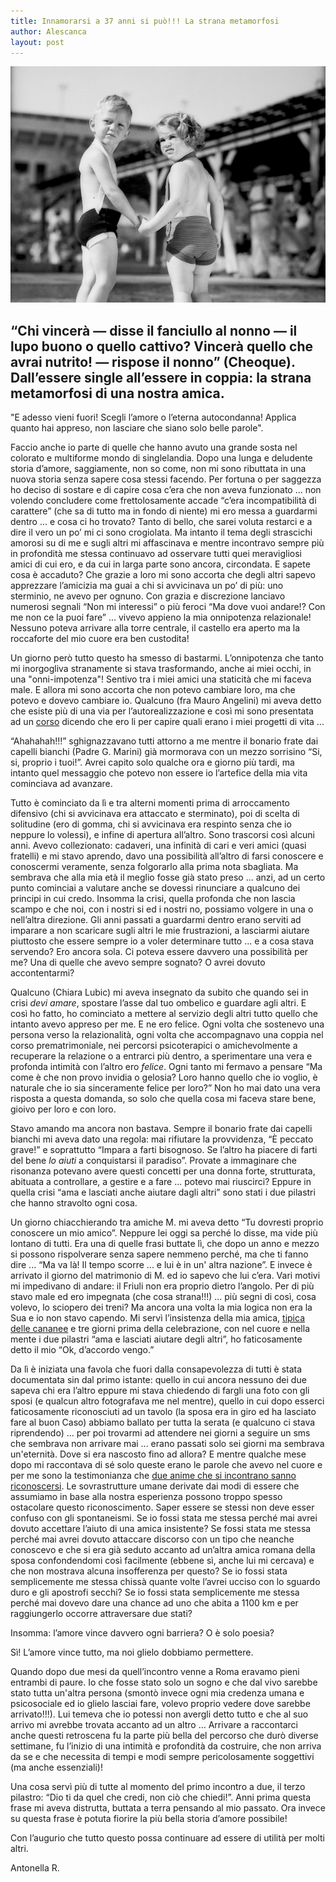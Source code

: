 ```yaml
---
title: Innamorarsi a 37 anni si può!!! La strana metamorfosi
author: Alescanca
layout: post
---
```


![](/img/posts/antonella-holger.jpg)


## “Chi vincerà &mdash; disse il fanciullo al nonno &mdash; il lupo buono o quello cattivo? Vincerà quello che avrai nutrito! &mdash; rispose il nonno” (Cheoque). Dall’essere single all’essere in coppia: la strana metamorfosi di una nostra amica.



"E adesso vieni fuori! Scegli l’amore o l’eterna autocondanna! Applica quanto hai appreso, non lasciare che siano solo belle parole".


Faccio anche io parte di quelle che hanno avuto una grande sosta nel colorato e multiforme mondo di singlelandia. Dopo una lunga e deludente storia d’amore, saggiamente, non so come, non mi sono ributtata in una nuova storia senza sapere cosa stessi facendo. Per fortuna o per saggezza ho deciso di sostare e di capire cosa c’era che non aveva funzionato ... non volendo concludere come frettolosamente accade “c’era incompatibilità di carattere” (che sa di tutto ma in fondo di niente) mi ero messa a guardarmi dentro ... e cosa ci ho trovato? Tanto di bello, che sarei voluta restarci e a dire il vero un po’ mi ci sono crogiolata. Ma intanto il tema degli strascichi amorosi su di me e sugli altri mi affascinava e mentre incontravo sempre più in profondità me stessa continuavo ad osservare tutti quei meravigliosi amici di cui ero, e da cui in larga parte sono ancora, circondata. E sapete cosa è accaduto? Che grazie a loro mi sono accorta che degli altri sapevo apprezzare l’amicizia ma guai a chi si avvicinava un po’ di più: uno sterminio, ne avevo per ognuno. Con grazia e discrezione lanciavo numerosi segnali “Non mi interessi” o più feroci “Ma dove vuoi andare!? Con me non ce la puoi fare” ... vivevo appieno la mia onnipotenza relazionale! Nessuno poteva arrivare alla torre centrale, il castello era aperto ma la roccaforte del mio cuore era ben custodita!

Un giorno però tutto questo ha smesso di bastarmi. L’onnipotenza che tanto mi inorgogliva stranamente si stava trasformando, anche ai miei occhi, in una "onni-impotenza"! Sentivo tra i miei amici una staticità che mi faceva male. E allora mi sono accorta che non potevo cambiare loro, ma che potevo e dovevo cambiare io. Qualcuno (fra Mauro Angelini) mi aveva detto che esiste più di una via per l’autorealizzazione e così mi sono presentata ad un [corso](http://www.assisiofm.it/corsi-e-iniziative-sog-43-1.html) dicendo che ero li per capire quali erano i miei progetti di vita ...

“Ahahahah!!!” sghignazzavano tutti attorno a me mentre il bonario frate dai capelli bianchi (Padre G. Marini) già mormorava con un mezzo sorrisino “Si, si, proprio i tuoi!”. Avrei capito solo qualche ora e giorno più tardi, ma intanto quel messaggio che potevo non essere io l’artefice della mia vita cominciava ad avanzare.

Tutto è cominciato da lì e tra alterni momenti prima di arroccamento difensivo (chi si avvicinava era attaccato e sterminato), poi di scelta di solitudine (ero di gomma, chi si avvicinava era respinto senza che io neppure lo volessi), e infine di apertura all’altro. Sono trascorsi così alcuni anni. Avevo collezionato: cadaveri, una infinità di cari e veri amici (quasi fratelli) e mi stavo aprendo, davo una possibilità all’altro di farsi conoscere e conoscermi veramente, senza folgorarlo alla prima nota sbagliata. Ma sembrava che alla mia età il meglio fosse già stato preso ... anzi, ad un certo punto cominciai a valutare anche se dovessi rinunciare a qualcuno dei principi in cui credo. Insomma la crisi, quella profonda che non lascia scampo e che noi, con i nostri si ed i nostri no, possiamo volgere in una o nell’altra direzione. Gli anni passati a guardarmi dentro erano serviti ad imparare a non scaricare sugli altri le mie frustrazioni, a lasciarmi aiutare piuttosto che essere sempre io a voler determinare tutto ... e a cosa stava servendo? Ero ancora sola. Ci poteva essere davvero una possibilità per me? Una di quelle che avevo sempre sognato? O avrei dovuto accontentarmi?

Qualcuno (Chiara Lubic) mi aveva insegnato da subito che quando sei in crisi *devi amare*, spostare l’asse dal tuo ombelico e guardare agli altri. E così ho fatto, ho cominciato a mettere al servizio degli altri tutto quello che intanto avevo appreso per me. E ne ero felice. Ogni volta che sostenevo una persona verso la relazionalità, ogni volta che accompagnavo una coppia nel corso prematrimoniale, nei percorsi psicoterapici o amichevolmente a recuperare la relazione o a entrarci più dentro, a sperimentare una vera e profonda intimità con l’altro ero *felice*. Ogni tanto mi fermavo a pensare “Ma come è che non provo invidia o gelosia? Loro hanno quello che io voglio, è naturale che io sia sinceramente felice per loro?” Non ho mai dato una vera risposta a questa domanda, so solo che quella cosa mi faceva stare bene, gioivo per loro e con loro.

Stavo amando ma ancora non bastava. Sempre il bonario frate dai capelli bianchi mi aveva dato una regola: mai rifiutare la provvidenza, “È peccato grave!” e soprattutto “Impara a farti bisognoso. Se l’altro ha piacere di farti del bene *lo aiuti* a conquistarsi il paradiso”. Provate a immaginare che risonanza potevano avere questi concetti per una donna forte, strutturata, abituata a controllare, a gestire e a fare ... potevo mai riuscirci? Eppure in quella crisi “ama e lasciati anche aiutare dagli altri” sono stati i due pilastri che hanno stravolto ogni cosa.

Un giorno chiacchierando tra amiche M. mi aveva detto “Tu dovresti proprio conoscere un mio amico”. Neppure lei oggi sa perché lo disse, ma vide più lontano di tutti. Era una di quelle frasi buttate lì, che dopo un anno e mezzo si possono rispolverare senza sapere nemmeno perché, ma che ti fanno dire ... “Ma va là! Il tempo scorre ... e lui è in un' altra nazione”. E invece è arrivato il giorno del matrimonio di M. ed io sapevo che lui c’era. Vari motivi mi impedivano di andare: il Friuli non era proprio dietro l’angolo. Per di più stavo male ed ero impegnata (che cosa strana!!!) ... più segni di così, cosa volevo, lo sciopero dei treni? Ma ancora una volta la mia logica non era la Sua e io non stavo capendo. Mi servì l’insistenza della mia amica, [tipica delle cananee](http://localhost:4000/2013/07/03/una-cananea-assisi.html) e tre giorni prima della celebrazione, con nel cuore e nella mente i due pilastri “ama e lasciati aiutare degli altri”, ho faticosamente detto il mio “Ok, d’accordo vengo.”

Da lì è iniziata una favola che fuori dalla consapevolezza di tutti è stata documentata sin dal primo istante: quello in cui ancora nessuno dei due sapeva chi era l’altro eppure mi stava chiedendo di fargli una foto con gli sposi (e qualcun altro fotografava me nel mentre), quello in cui dopo esserci faticosamente riconosciuti ad un tavolo (la sposa era in giro ed ha lasciato fare al buon Caso) abbiamo ballato per tutta la serata (e qualcuno ci stava riprendendo) ... per poi trovarmi ad attendere nei giorni a  seguire un sms che sembrava non arrivare mai ... erano passati solo sei giorni ma sembrava un'eternità. Dove si era nascosto fino ad allora? E mentre qualche mese dopo mi raccontava di sé solo queste erano le parole che avevo nel cuore e per me sono la testimonianza che [due anime che si incontrano sanno riconoscersi](http://localhost:4000/2013/04/20/la-donna-della-mia-vita.html). Le sovrastrutture umane derivate dai modi di essere che assumiamo in base alla nostra esperienza possono troppo spesso ostacolare questo riconoscimento. Saper essere se stessi non deve esser confuso con gli spontaneismi. Se io fossi stata me stessa perché mai avrei dovuto accettare l’aiuto di una amica insistente? Se fossi stata me stessa perché mai avrei dovuto attaccare discorso con un tipo che neanche conoscevo e che si era già seduto accanto ad un’altra amica romana della sposa confondendomi così facilmente (ebbene sì, anche lui mi cercava) e che non mostrava alcuna insofferenza per questo? Se io fossi stata semplicemente me stessa chissà quante volte l’avrei ucciso con lo sguardo duro e gli apostrofi secchi? Se io fossi stata semplicemente me stessa perché mai dovevo dare una chance ad uno che abita a 1100 km e per raggiungerlo occorre attraversare due stati? 

Insomma: l’amore vince davvero ogni barriera? O è solo poesia? 

Sì! L’amore vince tutto, ma noi glielo dobbiamo permettere. 

Quando dopo due mesi da quell’incontro venne a Roma eravamo pieni entrambi di paure. Io che fosse stato solo un sogno e che dal vivo sarebbe stato tutta un'altra persona (smontò invece ogni mia credenza umana e psicosociale ed io glielo lasciai fare, volevo proprio vedere dove sarebbe arrivato!!!). Lui temeva che io potessi non avergli detto tutto e che al suo arrivo mi avrebbe trovata accanto ad un altro ... Arrivare a raccontarci anche questi retroscena fu la parte più bella del percorso che durò diverse settimane, fu l’inizio di una intimità e profondità da costruire, che non arriva da se e che necessita di tempi e modi sempre pericolosamente soggettivi (ma anche essenziali)!

Una cosa servì più di tutte al momento del primo incontro a due, il terzo pilastro: “Dio ti da quel che credi, non ciò che chiedi!”. Anni prima questa frase mi aveva distrutta, buttata a terra pensando al mio passato. Ora invece su questa frase è potuta fiorire la più bella storia d’amore possibile!

Con l’augurio che tutto questo possa continuare ad essere di utilità per molti altri.

Antonella R.